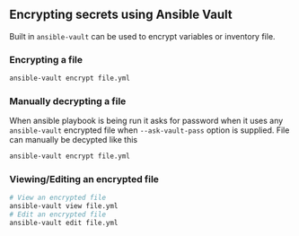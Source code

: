 ## Encrypting secrets using Ansible Vault
Built in `ansible-vault` can be used to encrypt variables or inventory file.

### Encrypting a file
```zsh
ansible-vault encrypt file.yml
```

### Manually decrypting a file
When ansible playbook is being run it asks for password when it uses any `ansible-vault` encrypted file when `--ask-vault-pass` option is supplied.
File can manually be decypted like this
```zsh
ansible-vault encrypt file.yml
```

### Viewing/Editing an encrypted file
```zsh
# View an encrypted file
ansible-vault view file.yml
# Edit an encrypted file
ansible-vault edit file.yml
```